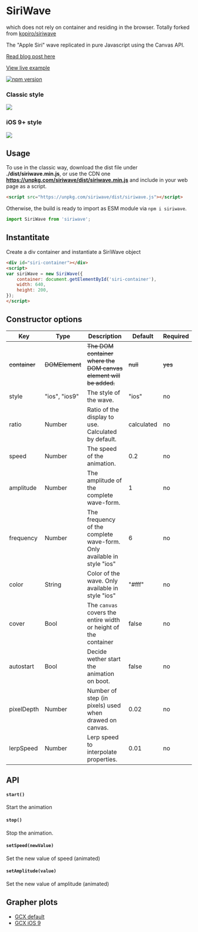 # SiriWave


which does not rely on container and residing in the browser. Totally forked from [kopiro/siriwave](https://github.com/kopiro/siriwave)


The "Apple Siri" wave replicated in pure Javascript using the Canvas API.

[Read blog post here](https://developers.caffeina.com/how-i-built-siriwavejs-library-maths-and-code-behind-6971497ae5c1)

[View live example](http://kopiro.github.io/siriwave)

[![npm version](https://badge.fury.io/js/siriwave.svg)](https://badge.fury.io/js/siriwave)

### Classic style

<img src="classic.gif" />

### iOS 9+ style

<img src="ios9.gif" />

## Usage

To use in the classic way, download the dist file under **./dist/siriwave.min.js**,
or use the CDN one **https://unpkg.com/siriwave/dist/siriwave.min.js**
and include in your web page as a script.

```html
<script src="https://unpkg.com/siriwave/dist/siriwave.js"></script>
```

Otherwise, the build is ready to import as ESM module via `npm i siriwave`.

```js
import SiriWave from 'siriwave';
```

## Instantitate

Create a div container and instantiate a SiriWave object

```html
<div id="siri-container"></div>
<script>
var siriWave = new SiriWave({
	container: document.getElementById('siri-container'),
	width: 640,
	height: 200,
});
</script>
```

## Constructor options

| Key        | Type          | Description                                                               | Default    | Required |
| ---------- | ------------- | ------------------------------------------------------------------------- | ---------- | -------- |
| ~~container~~  | ~~DOMElement~~    | ~~The DOM container where the DOM canvas element will be added.~~ | ~~null~~    | ~~yes~~ |
| style      | "ios", "ios9" | The style of the wave.                                                    | "ios"      | no       |
| ratio      | Number        | Ratio of the display to use. Calculated by default.                       | calculated | no       |
| speed      | Number        | The speed of the animation.                                               | 0.2        | no       |
| amplitude  | Number        | The amplitude of the complete wave-form.                                  | 1          | no       |
| frequency  | Number        | The frequency of the complete wave-form. Only available in style "ios"    | 6          | no       |
| color      | String        | Color of the wave. Only available in style "ios"                          | "#fff"     | no       |
| cover      | Bool          | The `canvas` covers the entire width or height of the container           | false      | no       |
| autostart  | Bool          | Decide wether start the animation on boot.                                | false      | no       |
| pixelDepth | Number        | Number of step (in pixels) used when drawed on canvas.                    | 0.02       | no       |
| lerpSpeed  | Number        | Lerp speed to interpolate properties.                                     | 0.01       | no       |

## API

#### `start()`

Start the animation

#### `stop()`

Stop the animation.

#### `setSpeed(newValue)`

Set the new value of speed (animated)

#### `setAmplitude(value)`

Set the new value of amplitude (animated)

## Grapher plots

- [GCX default](default.gcx)
- [GCX iOS 9](ios9.gcx)
